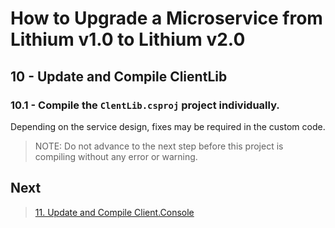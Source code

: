 # How to Upgrade a Microservice from Lithium v1.0 to Lithium v2.0

## 10 - Update and Compile ClientLib

### 10.1 - Compile the `ClentLib.csproj` project individually.

Depending on the service design, fixes may be required in the custom code.

> NOTE: Do not advance to the next step before this project is compiling without any error or warning.

## Next

> [11. Update and Compile Client.Console](./11-update-compile-clientconsole.md)